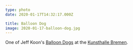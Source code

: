 ```yaml
---
type: photo
date: 2020-01-17T14:32:17.000Z

title: Balloon Dog
image: 2020-01-17-balloon-dog.jpg
---
```


One of Jeff Koon's [Balloon Dogs](http://www.jeffkoons.com/artwork/celebration/balloon-dog-0) at the [Kunsthalle Bremen](https://www.kunsthalle-bremen.de).

